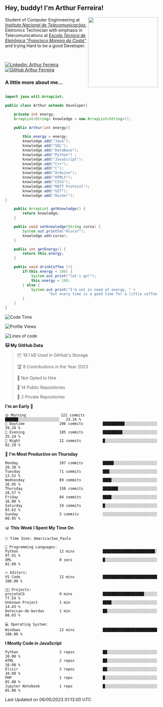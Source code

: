<h2> Hey, buddy! I'm Arthur Ferreira!</h2>
<img align='right' src="https://media.giphy.com/media/ule4vhcY1xEKQ/giphy.gif" width="230">
<p>Student of Computer Enginneering at  <em><a href="https://inatel.br/home/" target="_blank">Instituto Nacional de Telecomunicações</a></em>, Eletronics Technician with emphasis in Telecomunications at <em><a href="https://www.etefmc.com.br" target="_blank">Escola Técnica de Eletrônica "Francisco Moreira da Costa"</a></em> and trying Hard to be a good Developer.
</p></br>

[![Linkedin: Arthur Ferreira](https://img.shields.io/badge/-Arthur%20Ferreira%20Silva-blue?style=flat-square&logo=Linkedin&logoColor=white&link=https://www.linkedin.com/in/ArthurFerreiraSilva/)]( www.linkedin.com/in/ArthurFerreiraSilva)
[![GitHub Arthur Ferreira](https://img.shields.io/github/followers/arthur-ngdi?label=follow&style=social)](https://github.com/arthur-ngdi)


### A little more about me...  

``` Java

import java.util.ArrayList;

public class Arthur extends Developer{

    private int energy;
    ArrayList<String> knowledge = new ArrayList<String>();

    public Arthur(int energy){
        
        this.energy = energy;
        knowledge.add("Java");
        knowledge.add("SQL");
        knowledge.add("DataBase");
        knowledge.add("Python") ;
        knowledge.add("JavaScript");
        knowledge.add("C++");
        knowledge.add("C");
        knowledge.add("Arduino");
        knowledge.add("HTML5");
        knowledge.add("CSS3");
        knowledge.add("MQTT Protocol");
        knowledge.add("GIT");
        knowledge.add("Docker");
}

    public ArrayList getKnowledge() {
        return knowledge;
    }

    public void setknowledge(String curso) {
        System.out.println("Alura?");
        knowledge.add(curso);
    }

    public int getEnergy() {
        return this.energy;
    }

    public void drinkCoffee (){
        if(this.energy < 100) {
            System.out.print("let's go!");
            this.energy = 100;
        } else {
            System.out.print("I'm not in need of energy, " +
                    "but every time is a good time for a little coffee!");
        }
    }
}

```
<!--START_SECTION:waka-->
![Code Time](http://img.shields.io/badge/Code%20Time-208%20hrs%2052%20mins-blue)

![Profile Views](http://img.shields.io/badge/Profile%20Views-0-blue)

![Lines of code](https://img.shields.io/badge/From%20Hello%20World%20I%27ve%20Written-204.4%20thousand%20lines%20of%20code-blue)

**🐱 My GitHub Data** 

> 📦 19.1 kB Used in GitHub's Storage 
 > 
> 🏆 8 Contributions in the Year 2023
 > 
> 🚫 Not Opted to Hire
 > 
> 📜 14 Public Repositories 
 > 
> 🔑 2 Private Repositories 
 > 
**I'm an Early 🐤** 

```text
🌞 Morning                122 commits         ██████░░░░░░░░░░░░░░░░░░░   23.24 % 
🌆 Daytime                206 commits         ██████████░░░░░░░░░░░░░░░   39.24 % 
🌃 Evening                185 commits         █████████░░░░░░░░░░░░░░░░   35.24 % 
🌙 Night                  12 commits          █░░░░░░░░░░░░░░░░░░░░░░░░   02.29 % 
```
📅 **I'm Most Productive on Thursday** 

```text
Monday                   107 commits         █████░░░░░░░░░░░░░░░░░░░░   20.38 % 
Tuesday                  71 commits          ███░░░░░░░░░░░░░░░░░░░░░░   13.52 % 
Wednesday                89 commits          ████░░░░░░░░░░░░░░░░░░░░░   16.95 % 
Thursday                 150 commits         ███████░░░░░░░░░░░░░░░░░░   28.57 % 
Friday                   84 commits          ████░░░░░░░░░░░░░░░░░░░░░   16.00 % 
Saturday                 19 commits          █░░░░░░░░░░░░░░░░░░░░░░░░   03.62 % 
Sunday                   5 commits           ░░░░░░░░░░░░░░░░░░░░░░░░░   00.95 % 
```


📊 **This Week I Spent My Time On** 

```text
🕑︎ Time Zone: America/Sao_Paulo

💬 Programming Languages: 
Python                   12 mins             ████████████████████████░   97.91 % 
XML                      0 secs              █░░░░░░░░░░░░░░░░░░░░░░░░   02.09 % 

🔥 Editors: 
VS Code                  12 mins             █████████████████████████   100.00 % 

🐱‍💻 Projects: 
projetoCG                9 mins              ███████████████████░░░░░░   77.54 % 
Unknown Project          1 min               ████░░░░░░░░░░░░░░░░░░░░░   14.43 % 
Deteccao-de-bordas       1 min               ██░░░░░░░░░░░░░░░░░░░░░░░   08.03 % 

💻 Operating System: 
Windows                  12 mins             █████████████████████████   100.00 % 
```

**I Mostly Code in JavaScript** 

```text
Python                   2 repos             ██░░░░░░░░░░░░░░░░░░░░░░░   10.00 % 
HTML                     2 repos             ██░░░░░░░░░░░░░░░░░░░░░░░   10.00 % 
Elixir                   2 repos             ██░░░░░░░░░░░░░░░░░░░░░░░   10.00 % 
PHP                      1 repo              █░░░░░░░░░░░░░░░░░░░░░░░░   05.00 % 
Jupyter Notebook         1 repo              █░░░░░░░░░░░░░░░░░░░░░░░░   05.00 % 
```




 Last Updated on 06/05/2023 01:13:00 UTC
<!--END_SECTION:waka-->
